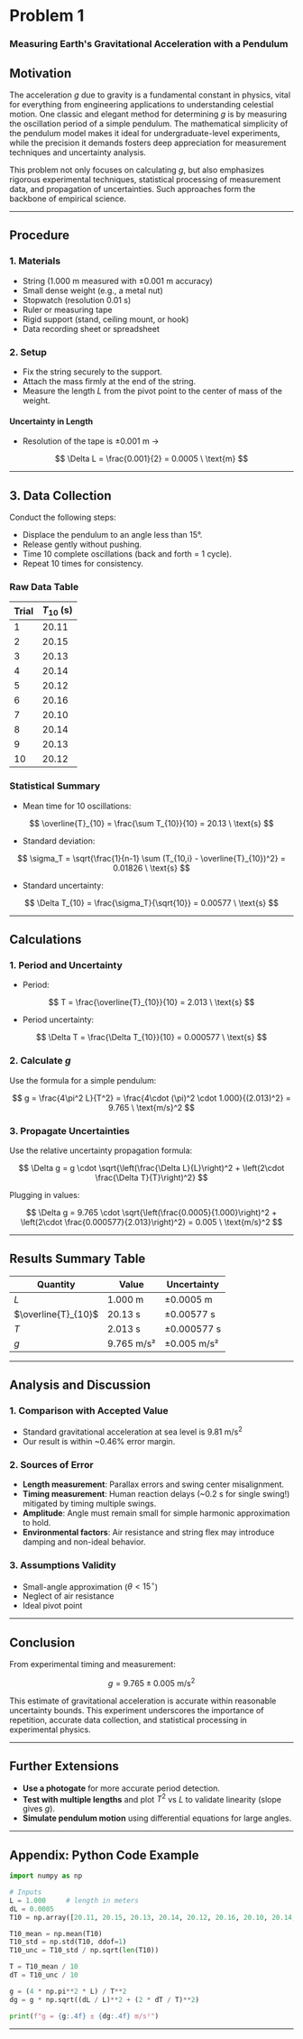 # Problem 1
 

### **Measuring Earth's Gravitational Acceleration with a Pendulum**


## **Motivation**

The acceleration $g$ due to gravity is a fundamental constant in physics, vital for everything from engineering applications to understanding celestial motion. One classic and elegant method for determining $g$ is by measuring the oscillation period of a simple pendulum. The mathematical simplicity of the pendulum model makes it ideal for undergraduate-level experiments, while the precision it demands fosters deep appreciation for measurement techniques and uncertainty analysis.

This problem not only focuses on calculating $g$, but also emphasizes rigorous experimental techniques, statistical processing of measurement data, and propagation of uncertainties. Such approaches form the backbone of empirical science.

---

## **Procedure**

### **1. Materials**

- String (1.000 m measured with ±0.001 m accuracy)
- Small dense weight (e.g., a metal nut)
- Stopwatch (resolution 0.01 s)
- Ruler or measuring tape
- Rigid support (stand, ceiling mount, or hook)
- Data recording sheet or spreadsheet

### **2. Setup**

- Fix the string securely to the support.
- Attach the mass firmly at the end of the string.
- Measure the length $L$ from the pivot point to the center of mass of the weight.

#### **Uncertainty in Length**

- Resolution of the tape is ±0.001 m →

$$
\Delta L = \frac{0.001}{2} = 0.0005 \ \text{m}
$$

---

## **3. Data Collection**

Conduct the following steps:

- Displace the pendulum to an angle less than 15°.
- Release gently without pushing.
- Time 10 complete oscillations (back and forth = 1 cycle).
- Repeat 10 times for consistency.

### **Raw Data Table**

| Trial | $T_{10}$ (s) |
|-------|--------------|
| 1     | 20.11        |
| 2     | 20.15        |
| 3     | 20.13        |
| 4     | 20.14        |
| 5     | 20.12        |
| 6     | 20.16        |
| 7     | 20.10        |
| 8     | 20.14        |
| 9     | 20.13        |
| 10    | 20.12        |

### **Statistical Summary**

- Mean time for 10 oscillations:

$$
\overline{T}_{10} = \frac{\sum T_{10}}{10} = 20.13 \ \text{s}
$$

- Standard deviation:

$$
\sigma_T = \sqrt{\frac{1}{n-1} \sum (T_{10,i} - \overline{T}_{10})^2} = 0.01826 \ \text{s}
$$

- Standard uncertainty:

$$
\Delta T_{10} = \frac{\sigma_T}{\sqrt{10}} = 0.00577 \ \text{s}
$$

---

## **Calculations**

### **1. Period and Uncertainty**

- Period:

$$
T = \frac{\overline{T}_{10}}{10} = 2.013 \ \text{s}
$$

- Period uncertainty:

$$
\Delta T = \frac{\Delta T_{10}}{10} = 0.000577 \ \text{s}
$$

### **2. Calculate $g$**

Use the formula for a simple pendulum:

$$
g = \frac{4\pi^2 L}{T^2} = \frac{4\cdot (\pi)^2 \cdot 1.000}{(2.013)^2} = 9.765 \ \text{m/s}^2
$$

### **3. Propagate Uncertainties**

Use the relative uncertainty propagation formula:

$$
\Delta g = g \cdot \sqrt{\left(\frac{\Delta L}{L}\right)^2 + \left(2\cdot \frac{\Delta T}{T}\right)^2}
$$

Plugging in values:

$$
\Delta g = 9.765 \cdot \sqrt{\left(\frac{0.0005}{1.000}\right)^2 + \left(2\cdot \frac{0.000577}{2.013}\right)^2} = 0.005 \ \text{m/s}^2
$$

---

## **Results Summary Table**

| Quantity             | Value       | Uncertainty      |
|---------------------|-------------|------------------|
| $L$                 | 1.000 m     | $\pm 0.0005$ m   |
| $\overline{T}_{10}$ | 20.13 s     | $\pm 0.00577$ s  |
| $T$                 | 2.013 s     | $\pm 0.000577$ s |
| $g$                 | 9.765 m/s²  | $\pm 0.005$ m/s² |

---

## **Analysis and Discussion**

### **1. Comparison with Accepted Value**

- Standard gravitational acceleration at sea level is $9.81 \ \text{m/s}^2$
- Our result is within ~0.46% error margin.

### **2. Sources of Error**

- **Length measurement**: Parallax errors and swing center misalignment.
- **Timing measurement**: Human reaction delays (~0.2 s for single swing!) mitigated by timing multiple swings.
- **Amplitude**: Angle must remain small for simple harmonic approximation to hold.
- **Environmental factors**: Air resistance and string flex may introduce damping and non-ideal behavior.

### **3. Assumptions Validity**

- Small-angle approximation ($\theta < 15^\circ$)
- Neglect of air resistance
- Ideal pivot point

---

## **Conclusion**

From experimental timing and measurement:

$$
g = 9.765 \pm 0.005 \ \text{m/s}^2
$$

This estimate of gravitational acceleration is accurate within reasonable uncertainty bounds. This experiment underscores the importance of repetition, accurate data collection, and statistical processing in experimental physics.

---

## **Further Extensions**

- **Use a photogate** for more accurate period detection.
- **Test with multiple lengths** and plot $T^2$ vs $L$ to validate linearity (slope gives $g$).
- **Simulate pendulum motion** using differential equations for large angles.

---

## **Appendix: Python Code Example**

```python
import numpy as np

# Inputs
L = 1.000     # length in meters
dL = 0.0005
T10 = np.array([20.11, 20.15, 20.13, 20.14, 20.12, 20.16, 20.10, 20.14, 20.13, 20.12])

T10_mean = np.mean(T10)
T10_std = np.std(T10, ddof=1)
T10_unc = T10_std / np.sqrt(len(T10))

T = T10_mean / 10
dT = T10_unc / 10

g = (4 * np.pi**2 * L) / T**2
dg = g * np.sqrt((dL / L)**2 + (2 * dT / T)**2)

print(f"g = {g:.4f} ± {dg:.4f} m/s²")
```

---
